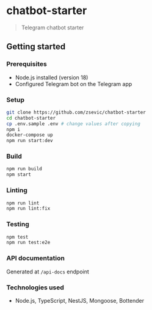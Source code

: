 # chatbot-starter

> Telegram chatbot starter

## Getting started

### Prerequisites

- Node.js installed (version 18)
- Configured Telegram bot on the Telegram app

### Setup

```bash
git clone https://github.com/zsevic/chatbot-starter
cd chatbot-starter
cp .env.sample .env # change values after copying
npm i
docker-compose up
npm run start:dev
```

### Build

```bash
npm run build
npm start
```

### Linting

```bash
npm run lint
npm run lint:fix
```

### Testing

```bash
npm test
npm run test:e2e
```

### API documentation

Generated at `/api-docs` endpoint

### Technologies used

- Node.js, TypeScript, NestJS, Mongoose, Bottender
